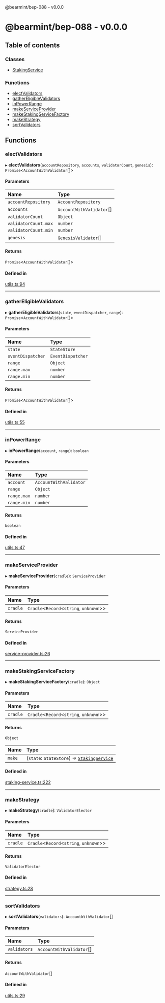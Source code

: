 @bearmint/bep-088 - v0.0.0

# @bearmint/bep-088 - v0.0.0

## Table of contents

### Classes

- [StakingService](classes/StakingService.md)

### Functions

- [electValidators](README.md#electvalidators)
- [gatherEligibleValidators](README.md#gathereligiblevalidators)
- [inPowerRange](README.md#inpowerrange)
- [makeServiceProvider](README.md#makeserviceprovider)
- [makeStakingServiceFactory](README.md#makestakingservicefactory)
- [makeStrategy](README.md#makestrategy)
- [sortValidators](README.md#sortvalidators)

## Functions

### electValidators

▸ **electValidators**(`accountRepository`, `accounts`, `validatorCount`, `genesis`): `Promise`<`AccountWithValidator`[]\>

#### Parameters

| Name | Type |
| :------ | :------ |
| `accountRepository` | `AccountRepository` |
| `accounts` | `AccountWithValidator`[] |
| `validatorCount` | `Object` |
| `validatorCount.max` | `number` |
| `validatorCount.min` | `number` |
| `genesis` | `GenesisValidator`[] |

#### Returns

`Promise`<`AccountWithValidator`[]\>

#### Defined in

[utils.ts:94](https://github.com/bearmint/bearmint/blob/main/packages/bep-088/source/utils.ts#L94)

___

### gatherEligibleValidators

▸ **gatherEligibleValidators**(`state`, `eventDispatcher`, `range`): `Promise`<`AccountWithValidator`[]\>

#### Parameters

| Name | Type |
| :------ | :------ |
| `state` | `StateStore` |
| `eventDispatcher` | `EventDispatcher` |
| `range` | `Object` |
| `range.max` | `number` |
| `range.min` | `number` |

#### Returns

`Promise`<`AccountWithValidator`[]\>

#### Defined in

[utils.ts:55](https://github.com/bearmint/bearmint/blob/main/packages/bep-088/source/utils.ts#L55)

___

### inPowerRange

▸ **inPowerRange**(`account`, `range`): `boolean`

#### Parameters

| Name | Type |
| :------ | :------ |
| `account` | `AccountWithValidator` |
| `range` | `Object` |
| `range.max` | `number` |
| `range.min` | `number` |

#### Returns

`boolean`

#### Defined in

[utils.ts:47](https://github.com/bearmint/bearmint/blob/main/packages/bep-088/source/utils.ts#L47)

___

### makeServiceProvider

▸ **makeServiceProvider**(`cradle`): `ServiceProvider`

#### Parameters

| Name | Type |
| :------ | :------ |
| `cradle` | `Cradle`<`Record`<`string`, `unknown`\>\> |

#### Returns

`ServiceProvider`

#### Defined in

[service-provider.ts:26](https://github.com/bearmint/bearmint/blob/main/packages/bep-088/source/service-provider.ts#L26)

___

### makeStakingServiceFactory

▸ **makeStakingServiceFactory**(`cradle`): `Object`

#### Parameters

| Name | Type |
| :------ | :------ |
| `cradle` | `Cradle`<`Record`<`string`, `unknown`\>\> |

#### Returns

`Object`

| Name | Type |
| :------ | :------ |
| `make` | (`state`: `StateStore`) => [`StakingService`](classes/StakingService.md) |

#### Defined in

[staking-service.ts:222](https://github.com/bearmint/bearmint/blob/main/packages/bep-088/source/staking-service.ts#L222)

___

### makeStrategy

▸ **makeStrategy**(`cradle`): `ValidatorElector`

#### Parameters

| Name | Type |
| :------ | :------ |
| `cradle` | `Cradle`<`Record`<`string`, `unknown`\>\> |

#### Returns

`ValidatorElector`

#### Defined in

[strategy.ts:28](https://github.com/bearmint/bearmint/blob/main/packages/bep-088/source/strategy.ts#L28)

___

### sortValidators

▸ **sortValidators**(`validators`): `AccountWithValidator`[]

#### Parameters

| Name | Type |
| :------ | :------ |
| `validators` | `AccountWithValidator`[] |

#### Returns

`AccountWithValidator`[]

#### Defined in

[utils.ts:29](https://github.com/bearmint/bearmint/blob/main/packages/bep-088/source/utils.ts#L29)
